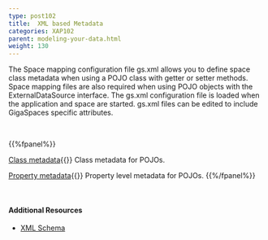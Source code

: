 ```yaml
---
type: post102
title:  XML based Metadata
categories: XAP102
parent: modeling-your-data.html
weight: 130
---
```




The Space mapping configuration file gs.xml allows you to define space class metadata when using a POJO class with getter or setter methods. Space mapping files are also required when using POJO objects with the ExternalDataSource interface. The gs.xml configuration file is loaded when the application and space are started. gs.xml files can be edited to include GigaSpaces specific attributes.

<br>


{{%fpanel%}}

[Class metadata](./pojo-xml-metadata-class.html){{<wbr>}}
Class metadata for POJOs.


[Property metadata](./pojo-xml-metadata-attribute.html){{<wbr>}}
Property level metadata for POJOs.
{{%/fpanel%}}

<br>

#### Additional Resources

- [XML Schema](/api_documentation/)



